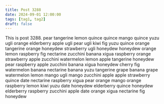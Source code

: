 ```yaml
---
title: Post 3288
date: 2024-09-01 12:00:00
tags: [tag1, tag2]
draft: false
---
```

This is post 3288.
pear
tangerine
lemon
quince
quince
mango
quince
yuzu
ugli
orange
elderberry
apple
ugli
pear
ugli
kiwi
fig
yuzu
quince
orange
tangerine
orange
honeydew
strawberry
ugli
honeydew
honeydew
orange
lemon
raspberry
fig
nectarine
zucchini
banana
xigua
raspberry
orange
strawberry
apple
zucchini
watermelon
lemon
apple
tangerine
honeydew
pear
raspberry
apple
zucchini
banana
xigua
honeydew
cherry
fig
watermelon
banana
nectarine
banana
yuzu
tangerine
grape
banana
grape
watermelon
lemon
mango
ugli
mango
zucchini
apple
apple
strawberry
quince
date
nectarine
raspberry
xigua
pear
orange
mango
orange
raspberry
lemon
kiwi
yuzu
date
honeydew
elderberry
quince
honeydew
elderberry
raspberry
zucchini
apple
date
orange
xigua
nectarine
fig
honeydew
